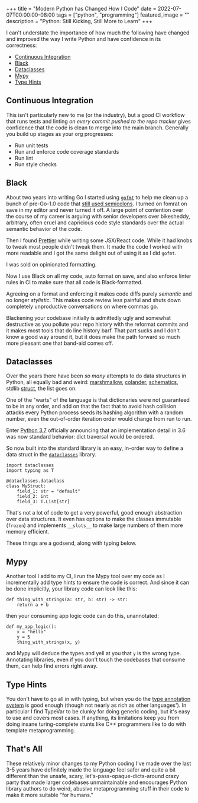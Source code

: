 +++
title =  "Modern Python has Changed How I Code"
date = 2022-07-07T00:00:00-08:00
tags = ["python", "programming"]
featured_image = ""
description = "Python: Still Kicking, Still More to Learn"
+++

I can't understate the importance of how much the following have changed and improved the way I write Python and have confidence in its correctness:

* [Continuous Integration](https://en.wikipedia.org/wiki/Continuous_integration)
* [Black](https://github.com/psf/black)
* [Dataclasses](https://docs.python.org/3/library/dataclasses.html)
* [Mypy](http://mypy-lang.org/)
* [Type Hints](https://docs.python.org/3/library/typing.html)

## Continuous Integration

This isn't particularly new to me (or the industry), but a good CI workflow that runs tests and linting _on every commit pushed to the repo tracker_ gives confidence that the code is clean to merge into the main branch. Generally you build up stages as your org progresses:

* Run unit tests
* Run and enforce code coverage standards
* Run lint
* Run style checks

## Black

About two years into writing Go I started using [`gofmt`](https://go.dev/blog/gofmt) to help me clean up a bunch of pre-Go-1.0 code that [still used semicolons](https://go.dev/doc/effective_go#semicolons). I turned on fomrat on save in my editor and never turned it off. A large point of contention over the course of my career is arguing with senior developers over bikesheddy, arbitrary, often cruel and capricious code style standards over the actual semantic behavior of the code.

Then I found [Prettier](https://prettier.io/) while writing some JSX/React code. While it had knobs to tweak most people didn't tweak them. It made the code I worked with more readable and I got the same delight out of using it as I did `gofmt`.

I was sold on opinionated formatting.

Now I use Black on all my code, auto format on save, and also enforce linter rules in CI to make sure that all code is Black-formatted.


Agreeing on a format and enforcing it makes code diffs purely _semantic_ and no longer _stylistic_. This makes code review less painful and shuts down completely unproductive conversations on where commas go. 

Blackening your codebase initially is admittedly ugly and somewhat destructive as you pollute your repo history with the reformat commits and it makes most tools that do line history barf. That part sucks and I don't know a good way around it, but it does make the path forward so much more pleasant one that band-aid comes off.

## Dataclasses

Over the years there have been _so many_ attempts to do data structures in Python, all equally bad and weird: [marshmallow](https://marshmallow.readthedocs.io/en/stable/), [colander](https://docs.pylonsproject.org/projects/colander/en/latest/index.html), [schematics](https://schematics.readthedocs.io/en/latest/),  stdlib [struct](https://docs.python.org/3/library/struct.html), the list goes on.

One of the "warts" of the language is that dictionaries were not guaranteed to be in any order, and add on that the fact that to avoid hash collision attacks every Python process seeds its hashing algorithm with a random number, even the out-of-order iteration order would change from run to run.

Enter [Python 3.7](https://docs.python.org/3/whatsnew/3.7.html) officially announcing that an implementation detail in 3.6 was now standard behavior: dict traversal would be ordered.

So now built into the standard library is an easy, in-order way to define a data struct in the [`dataclasses`](https://docs.python.org/3/library/dataclasses.html) library.

```python3
import dataclasses
import typing as T

@dataclasses.dataclass
class MyStruct:
    field_1: str = "default"
    field_2: int
    field_3: T.List[str]
```

That's not a lot of code to get a very powerful, good enough abstraction over data structures. It even has options to make the classes immutable (`frozen`) and implements `__slots__` to make large numbers of them more memory efficient.

These things are a godsend, along with typing below.

## Mypy

Another tool I add to my CI, I run the Mypy tool over my code as I incrementally add type hints to ensure the code is correct. And since it can be done implicitly, your library code can look like this:

```python3
def thing_with_strings(a: str, b: str) -> str:
    return a + b
```

then your consuming app logic code can do this, unannotated:

```python3
def my_app_logic():
    x = "hello"
    y = 5
    thing_with_strings(x, y)
```

and Mypy will deduce the types and yell at you that `y` is the wrong type. Annotating libraries, even if you don't touch the codebases that consume them, can help find errors right away.

## Type Hints

You don't have to go all in with typing, but when you do the [type annotation system](https://peps.python.org/pep-0484/) is good enough (though not nearly as rich as other languages'). In particular I find TypeVar to be clunky for doing generic coding, but it's easy to use and covers most cases. If anything, its limitations keep you from doing insane turing-complete stunts like C++ programmers like to do with template metaprogramming.

## That's All

These relatively minor changes to my Python coding I've made over the last 3-5 years have definitely made the language feel safer and quite a bit different than the unsafe, scary, let's-pass-opaque-dicts-around crazy party that made larger codebases unmaintainable and encourages Python library authors to do weird, abusive metaprogramming stuff in their code to make it more suitable "for humans."